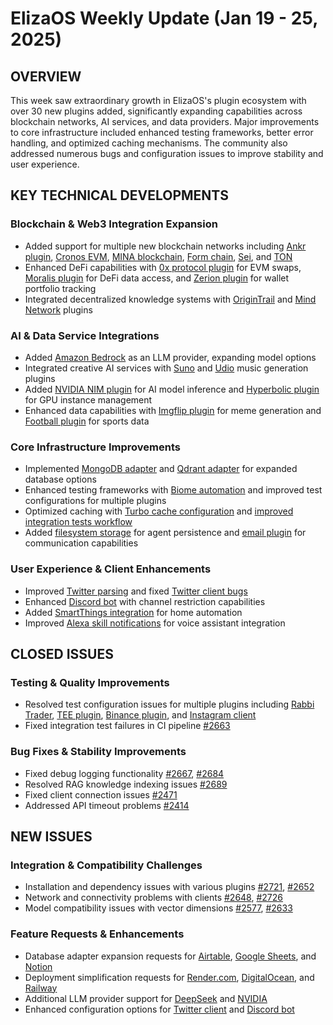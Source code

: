# ElizaOS Weekly Update (Jan 19 - 25, 2025)

## OVERVIEW
This week saw extraordinary growth in ElizaOS's plugin ecosystem with over 30 new plugins added, significantly expanding capabilities across blockchain networks, AI services, and data providers. Major improvements to core infrastructure included enhanced testing frameworks, better error handling, and optimized caching mechanisms. The community also addressed numerous bugs and configuration issues to improve stability and user experience.

## KEY TECHNICAL DEVELOPMENTS

### Blockchain & Web3 Integration Expansion
- Added support for multiple new blockchain networks including [Ankr plugin](#2773), [Cronos EVM](#2585), [MINA blockchain](#2702), [Form chain](#2728), [Sei](#2720), and [TON](#2744)
- Enhanced DeFi capabilities with [0x protocol plugin](#2329) for EVM swaps, [Moralis plugin](#2764) for DeFi data access, and [Zerion plugin](#2766) for wallet portfolio tracking
- Integrated decentralized knowledge systems with [OriginTrail](#2380) and [Mind Network](#2431) plugins

### AI & Data Service Integrations
- Added [Amazon Bedrock](#2769) as an LLM provider, expanding model options
- Integrated creative AI services with [Suno](#2679) and [Udio](#2660) music generation plugins
- Added [NVIDIA NIM plugin](#2512) for AI model inference and [Hyperbolic plugin](#2701) for GPU instance management
- Enhanced data capabilities with [Imgflip plugin](#2711) for meme generation and [Football plugin](#2461) for sports data

### Core Infrastructure Improvements
- Implemented [MongoDB adapter](#1427) and [Qdrant adapter](#2322) for expanded database options
- Enhanced testing frameworks with [Biome automation](#2733) and improved test configurations for multiple plugins
- Optimized caching with [Turbo cache configuration](#2768) and [improved integration tests workflow](#2589)
- Added [filesystem storage](#2389) for agent persistence and [email plugin](#2645) for communication capabilities

### User Experience & Client Enhancements
- Improved [Twitter parsing](#2730) and fixed [Twitter client bugs](#2712)
- Enhanced [Discord bot](#2743) with channel restriction capabilities
- Added [SmartThings integration](#2678) for home automation
- Improved [Alexa skill notifications](#2564) for voice assistant integration

## CLOSED ISSUES

### Testing & Quality Improvements
- Resolved test configuration issues for multiple plugins including [Rabbi Trader](#2519), [TEE plugin](#2507), [Binance plugin](#2481), and [Instagram client](#2453)
- Fixed integration test failures in CI pipeline [#2663](https://github.com/elizaOS/eliza/issues/2663)

### Bug Fixes & Stability Improvements
- Fixed debug logging functionality [#2667](https://github.com/elizaOS/eliza/issues/2667), [#2684](https://github.com/elizaOS/eliza/issues/2684)
- Resolved RAG knowledge indexing issues [#2689](https://github.com/elizaOS/eliza/issues/2689)
- Fixed client connection issues [#2471](https://github.com/elizaOS/eliza/issues/2471)
- Addressed API timeout problems [#2414](https://github.com/elizaOS/eliza/issues/2414)

## NEW ISSUES

### Integration & Compatibility Challenges
- Installation and dependency issues with various plugins [#2721](https://github.com/elizaOS/eliza/issues/2721), [#2652](https://github.com/elizaOS/eliza/issues/2652)
- Network and connectivity problems with clients [#2648](https://github.com/elizaOS/eliza/issues/2648), [#2726](https://github.com/elizaOS/eliza/issues/2726)
- Model compatibility issues with vector dimensions [#2577](https://github.com/elizaOS/eliza/issues/2577), [#2633](https://github.com/elizaOS/eliza/issues/2633)

### Feature Requests & Enhancements
- Database adapter expansion requests for [Airtable](#2760), [Google Sheets](#2761), and [Notion](#2759)
- Deployment simplification requests for [Render.com](#2780), [DigitalOcean](#2779), and [Railway](#2778)
- Additional LLM provider support for [DeepSeek](#2658) and [NVIDIA](#2512)
- Enhanced configuration options for [Twitter client](#2747) and [Discord bot](#2742)